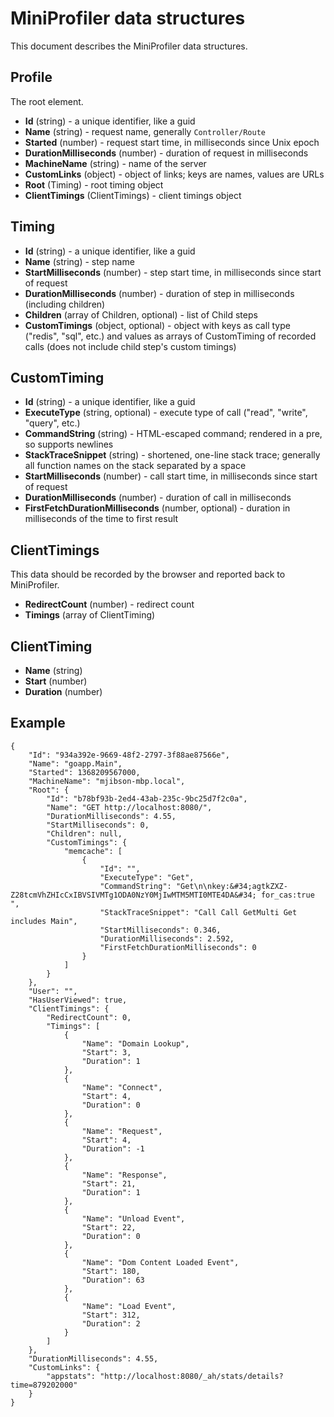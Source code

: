 # MiniProfiler data structures

This document describes the MiniProfiler data structures.

## Profile

The root element.

 - **Id** (string) - a unique identifier, like a guid
 - **Name** (string) - request name, generally `Controller/Route`
 - **Started** (number) - request start time, in milliseconds since Unix epoch
 - **DurationMilliseconds** (number) - duration of request in milliseconds
 - **MachineName** (string) - name of the server
 - **CustomLinks** (object) - object of links; keys are names, values are URLs
 - **Root** (Timing) - root timing object
 - **ClientTimings** (ClientTimings) - client timings object

## Timing

 - **Id** (string) - a unique identifier, like a guid
 - **Name** (string) - step name
 - **StartMilliseconds** (number) - step start time, in milliseconds since start of request
 - **DurationMilliseconds** (number) - duration of step in milliseconds (including children)
 - **Children** (array of Children, optional) - list of Child steps
 - **CustomTimings** (object, optional) - object with keys as call type ("redis", "sql", etc.) and values as arrays of CustomTiming of recorded calls (does not include child step's custom timings)

## CustomTiming

 - **Id** (string) - a unique identifier, like a guid
 - **ExecuteType** (string, optional) - execute type of call ("read", "write", "query", etc.)
 - **CommandString** (string) - HTML-escaped command; rendered in a pre, so supports newlines
 - **StackTraceSnippet** (string) - shortened, one-line stack trace; generally all function names on the stack separated by a space
 - **StartMilliseconds** (number) - call start time, in milliseconds since start of request
 - **DurationMilliseconds** (number) - duration of call in milliseconds
 - **FirstFetchDurationMilliseconds** (number, optional) - duration in milliseconds of the time to first result

## ClientTimings

This data should be recorded by the browser and reported back to MiniProfiler.

 - **RedirectCount** (number) - redirect count
 - **Timings** (array of ClientTiming)

## ClientTiming

 - **Name** (string)
 - **Start** (number)
 - **Duration** (number)

## Example

```
{
    "Id": "934a392e-9669-48f2-2797-3f88ae87566e",
    "Name": "goapp.Main",
    "Started": 1368209567000,
    "MachineName": "mjibson-mbp.local",
    "Root": {
        "Id": "b78bf93b-2ed4-43ab-235c-9bc25d7f2c0a",
        "Name": "GET http://localhost:8080/",
        "DurationMilliseconds": 4.55,
        "StartMilliseconds": 0,
        "Children": null,
        "CustomTimings": {
            "memcache": [
                {
                    "Id": "",
                    "ExecuteType": "Get",
                    "CommandString": "Get\n\nkey:&#34;agtkZXZ-Z28tcmVhZHIcCxIBVSIVMTg1ODA0NzY0MjIwMTM5MTI0MTE4DA&#34; for_cas:true ",
                    "StackTraceSnippet": "Call Call GetMulti Get includes Main",
                    "StartMilliseconds": 0.346,
                    "DurationMilliseconds": 2.592,
                    "FirstFetchDurationMilliseconds": 0
                }
            ]
        }
    },
    "User": "",
    "HasUserViewed": true,
    "ClientTimings": {
        "RedirectCount": 0,
        "Timings": [
            {
                "Name": "Domain Lookup",
                "Start": 3,
                "Duration": 1
            },
            {
                "Name": "Connect",
                "Start": 4,
                "Duration": 0
            },
            {
                "Name": "Request",
                "Start": 4,
                "Duration": -1
            },
            {
                "Name": "Response",
                "Start": 21,
                "Duration": 1
            },
            {
                "Name": "Unload Event",
                "Start": 22,
                "Duration": 0
            },
            {
                "Name": "Dom Content Loaded Event",
                "Start": 180,
                "Duration": 63
            },
            {
                "Name": "Load Event",
                "Start": 312,
                "Duration": 2
            }
        ]
    },
    "DurationMilliseconds": 4.55,
    "CustomLinks": {
        "appstats": "http://localhost:8080/_ah/stats/details?time=879202000"
    }
}
```
